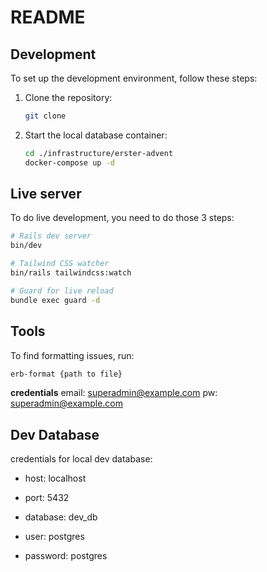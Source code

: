 # README

## Development

To set up the development environment, follow these steps:

1. Clone the repository:
   ```bash
   git clone
   ```
2. Start the local database container:
   ```bash
   cd ./infrastructure/erster-advent
   docker-compose up -d
   ```

## Live server

To do live development, you need to do those 3 steps:

```bash
# Rails dev server
bin/dev

# Tailwind CSS watcher
bin/rails tailwindcss:watch

# Guard for live reload
bundle exec guard -d
```

## Tools

To find formatting issues, run:

```bash
erb-format {path to file}
```

**credentials**
email: superadmin@example.com
pw: superadmin@example.com

## Dev Database

credentials for local dev database:

- host: localhost
- port: 5432

- database: dev_db
- user: postgres
- password: postgres
